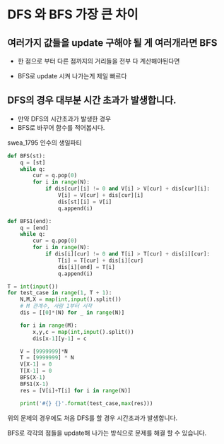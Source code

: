 # DFS 와 BFS 가장 큰 차이

## 여러가지 값들을 update 구해야 될 게 여러개라면 BFS

* 한 점으로 부터 다른 점까지의 거리들을 전부 다 계산해야된다면 

* BFS로 update 시켜 나가는게 제일 빠르다

  

##  DFS의 경우 대부분 시간 초과가 발생합니다.

* 만약 DFS의 시간초과가 발생한 경우
* BFS로 바꾸어 함수를 적어봅시다.

swea_1795 인수의 생일파티

```python
def BFS(st):
    q = [st]
    while q:
        cur = q.pop(0)
        for i in range(N):
            if dis[cur][i] != 0 and V[i] > V[cur] + dis[cur][i]:
                V[i] = V[cur] + dis[cur][i]
                dis[st][i] = V[i]
                q.append(i)

def BFS1(end):
    q = [end]
    while q:
        cur = q.pop(0)
        for i in range(N):
            if dis[i][cur] != 0 and T[i] > T[cur] + dis[i][cur]:
                T[i] = T[cur] + dis[i][cur]
                dis[i][end] = T[i]
                q.append(i)

T = int(input())
for test_case in range(1, T + 1):
    N,M,X = map(int,input().split())
    # M 관계수, 사람 1부터 시작
    dis = [[0]*(N) for _ in range(N)]

    for i in range(M):
        x,y,c = map(int,input().split())
        dis[x-1][y-1] = c

    V = [9999999]*N
    T = [9999999] * N
    V[X-1] = 0
    T[X-1] = 0
    BFS(X-1)
    BFS1(X-1)
    res = [V[i]+T[i] for i in range(N)]

    print('#{} {}'.format(test_case,max(res)))
```



위의 문제의 경우에도 처음 DFS를 할 경우 시간초과가 발생합니다.

BFS로 각각의 점들을 update해 나가는 방식으로 문제를 해결 할 수 있습니다.
